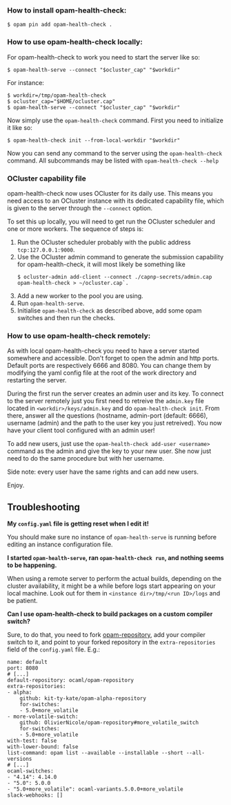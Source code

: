 ### How to install opam-health-check:

```
$ opam pin add opam-health-check .
```

### How to use opam-health-check locally:

For opam-health-check to work you need to start the server like so:
```
$ opam-health-serve --connect "$ocluster_cap" "$workdir"
```
For instance:
```
$ workdir=/tmp/opam-health-check
$ ocluster_cap="$HOME/ocluster.cap"
$ opam-health-serve --connect "$ocluster_cap" "$workdir"
```

Now simply use the `opam-health-check` command. First you need to initialize it like so:
```
$ opam-health-check init --from-local-workdir "$workdir"
```

Now you can send any command to the server using the `opam-health-check` command.
All subcommands may be listed with `opam-health-check --help`

### OCluster capability file

opam-health-check now uses OCluster for its daily use. This means you need
access to an OCluster instance with its dedicated capability file, which is
given to the server through the `--connect` option.

To set this up locally, you will need to get run the OCluster scheduler and one or more workers. The
sequence of steps is:

1. Run the OCluster scheduler probably with the public address `tcp:127.0.0.1:9000`.
2. Use the OCluster admin command to generate the submission capability for
   opam-health-check, it will most likely be something like
   ```
   $ ocluster-admin add-client --connect ./capnp-secrets/admin.cap opam-health-check > ~/ocluster.cap`.
   ```
3. Add a new worker to the pool you are using.
4. Run `opam-health-serve`.
5. Initialise `opam-health-check` as described above, add some opam switches and
   then run the checks.

### How to use opam-health-check remotely:

As with local opam-health-check you need to have a server started somewhere and accessible.
Don't forget to open the admin and http ports. Default ports are respectively 6666 and 8080.
You can change them by modifying the yaml config file at the root of the work directory and
restarting the server.

During the first run the server creates an admin user and its key.
To connect to the server remotely just you first need to retreive the `admin.key` file located
in `<workdir>/keys/admin.key` and do `opam-health-check init`.
From there, answer all the questions (hostname, admin-port (default: 6666), username (admin)
and the path to the user key you just retreived).
You now have your client tool configured with an admin user!

To add new users, just use the `opam-health-check add-user <username>` command as the admin and
give the key to your new user. She now just need to do the same procedure but with her username.

Side note: every user have the same rights and can add new users.

Enjoy.

## Troubleshooting

**My `config.yaml` file is getting reset when I edit it!**

You should make sure no instance of `opam-health-serve` is running before editing an instance configuration file.

**I started `opam-health-serve`, ran `opam-health-check run`, and nothing seems to be happening.**

When using a remote server to perform the actual builds, depending on the cluster availability, it might be a while before logs start appearing on your local machine. Look out for them in `<instance dir>/tmp/<run ID>/logs` and be patient.

**Can I use opam-health-check to build packages on a custom compiler switch?**

Sure, to do that, you need to fork [opam-repository](https://github.com/ocaml/opam-repository/), add your compiler switch to it, and point to your forked repository in the `extra-repositories` field of the `config.yaml` file. E.g.:

```
name: default
port: 8080
# [...]
default-repository: ocaml/opam-repository
extra-repositories:
- alpha:
    github: kit-ty-kate/opam-alpha-repository
    for-switches:
    - 5.0+more_volatile
- more-volatile-switch:
    github: OlivierNicole/opam-repository#more_volatile_switch
    for-switches:
    - 5.0+more_volatile
with-test: false
with-lower-bound: false
list-command: opam list --available --installable --short --all-versions
# [...]
ocaml-switches:
- "4.14": 4.14.0
- "5.0": 5.0.0
- "5.0+more_volatile": ocaml-variants.5.0.0+more_volatile
slack-webhooks: []
```
